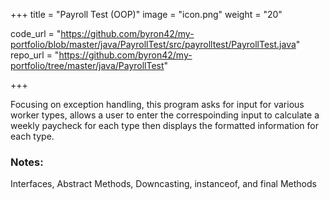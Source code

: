 +++
title = "Payroll Test (OOP)"
image = "icon.png"
weight = "20"

code_url = "https://github.com/byron42/my-portfolio/blob/master/java/PayrollTest/src/payrolltest/PayrollTest.java"
repo_url = "https://github.com/byron42/my-portfolio/tree/master/java/PayrollTest"

+++
<!-- ### Description: -->
Focusing on exception handling, this program asks for input for various worker types, allows a user to enter the correspoinding input to calculate a weekly paycheck for each type then displays the formatted information for each type.

### Notes:

Interfaces, Abstract Methods, Downcasting, instanceof, and final Methods